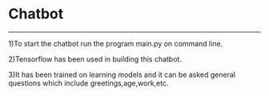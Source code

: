 # Chatbot
---
1)To start the chatbot run the program main.py on command line. 

2)Tensorflow has been used in building this chatbot.

3)It has been trained on learning models and it can be asked general questions which include greetings,age,work,etc.
